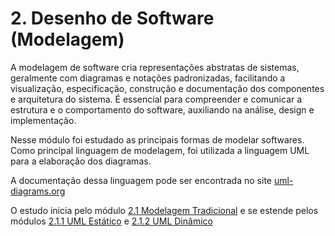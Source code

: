 # 2. Desenho de Software (Modelagem)

A modelagem de software cria representações abstratas de sistemas, geralmente com diagramas e notações padronizadas, facilitando a visualização, especificação, construção e documentação dos componentes e arquitetura do sistema. É essencial para compreender e comunicar a estrutura e o comportamento do software, auxiliando na análise, design e implementação.

Nesse módulo foi estudado as principais formas de modelar softwares. Como principal
linguagem de modelagem, foi utilizada a linguagem UML para a elaboração dos diagramas.

A documentação dessa linguagem pode ser encontrada no site [uml-diagrams.org](https://www.uml-diagrams.org/)

O estudo inicia pelo módulo [2.1 Modelagem Tradicional](/Modelagem/2.1.ModelagemTradicional.md) e se estende pelos módulos [2.1.1 UML Estático](/Modelagem/2.1.1.UMLEstaticos.md) e [2.1.2 UML Dinâmico](/Modelagem/2.1.2.UMLDinamicos.md)
